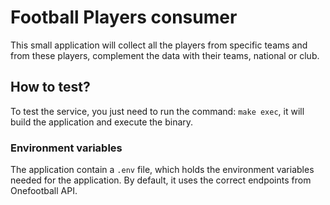 # Football Players consumer

This small application will collect all the players from specific teams and from these players, complement the data with their teams, national or club.

## How to test?

To test the service, you just need to run the command: `make exec`, it will build the application and execute the binary.

### Environment variables

The application contain a `.env` file, which holds the environment variables needed for the application. By default, it uses the correct endpoints from Onefootball API.
